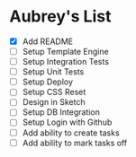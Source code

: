 # Aubrey's List

- [x] Add README
- [ ] Setup Template Engine
- [ ] Setup Integration Tests
- [ ] Setup Unit Tests
- [ ] Setup Deploy
- [ ] Setup CSS Reset
- [ ] Design in Sketch
- [ ] Setup DB Integration
- [ ] Setup Login with Github
- [ ] Add ability to create tasks
- [ ] Add ability to mark tasks off